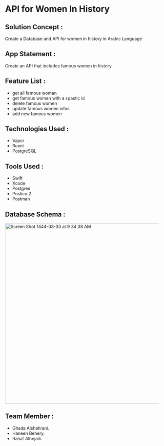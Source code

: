 # API for Women In History

## Solution Concept :

Create a Database and API for women in history in Arabic Language

## App Statement :

Create an API that includes famous women in history

## Feature List :

* get all famous woman
* get famous women with a spastic id
* delete famous women
* update famous women infos
* add new famous women

## Technologies Used :

* Vapor
* fluent
* PostgreSQL

## Tools Used :

* Swift
* Xcode
* Postgres
* Postico 2
* Postman

## Database Schema :

<img width="591" alt="Screen Shot 1444-08-30 at 9 34 38 AM" src="https://user-images.githubusercontent.com/116793866/226826104-ee60f1a9-1dc1-426f-9183-8bc5fa35714a.png">


## Team Member :
* Ghada Alshahrani.
* Haneen Behery.
* Rahaf Alhejaili.



